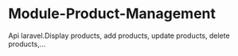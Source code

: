 # Module-Product-Management
Api laravel.Display products, add products, update products, delete products,...
